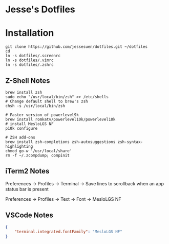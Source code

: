 # Jesse's Dotfiles

# Installation

```shell
git clone https://github.com/jessesuen/dotfiles.git ~/dotfiles
cd
ln -s dotfiles/.screenrc
ln -s dotfiles/.vimrc
ln -s dotfiles/.zshrc
```

## Z-Shell Notes

```shell
brew install zsh
sudo echo "/usr/local/bin/zsh" >> /etc/shells
# Change default shell to brew's zsh
chsh -s /usr/local/bin/zsh

# Faster version of powerlevel9k
brew install romkatv/powerlevel10k/powerlevel10k
# install MesloLGS NF
p10k configure

# ZSH add-ons
brew install zsh-completions zsh-autosuggestions zsh-syntax-highlighting
chmod go-w '/usr/local/share'
rm -f ~/.zcompdump; compinit
```

## iTerm2 Notes

Preferences -> Profiles -> Terminal -> Save lines to scrollback when an app status bar is present

Preferences -> Profiles -> Text -> Font -> MesloLGS NF

## VSCode Notes
```json
{
    "terminal.integrated.fontFamily": "MesloLGS NF"
}
```

